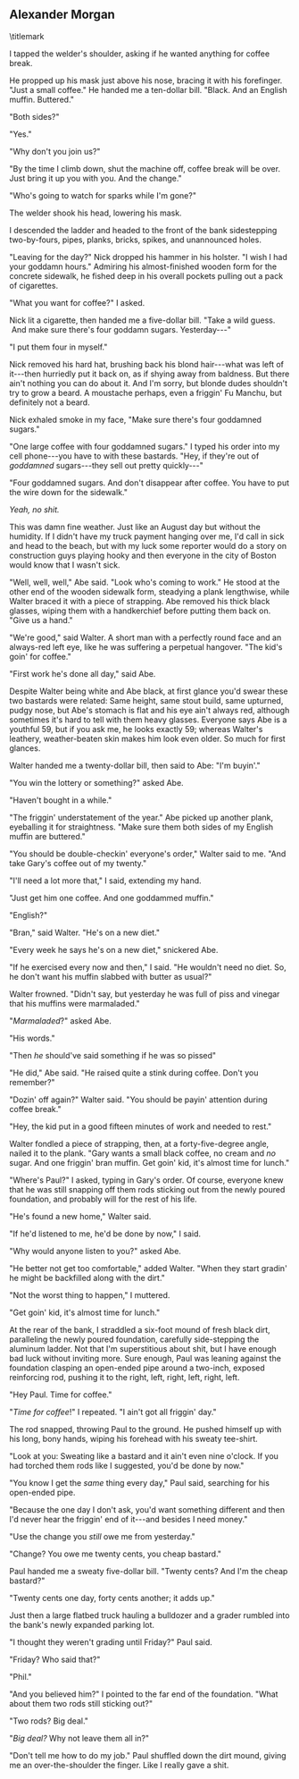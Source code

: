## Alexander Morgan
\titlemark

I tapped the welder's shoulder, asking if he wanted anything for coffee
break.

He propped up his mask just above his nose, bracing it with his
forefinger. "Just a small coffee." He handed me a ten-dollar bill.
"Black. And an English muffin. Buttered."

"Both sides?"

"Yes."

"Why don't you join us?"

"By the time I climb down, shut the machine off, coffee break will be
over. Just bring it up you with you. And the change."

"Who's going to watch for sparks while I'm gone?"

The welder shook his head, lowering his mask.  

I descended the ladder and headed to the front of the bank sidestepping
two-by-fours, pipes, planks, bricks, spikes, and unannounced holes.

"Leaving for the day?" Nick dropped his hammer in his holster. "I wish I
had your goddamn hours." Admiring his almost-finished wooden form for
the concrete sidewalk, he fished deep in his overall pockets pulling out
a pack of cigarettes.

"What you want for coffee?" I asked.  

Nick lit a cigarette, then handed me a five-dollar bill. "Take a wild
guess.  And make sure there's four goddamn sugars. Yesterday---\"

"I put them four in myself."

Nick removed his hard hat, brushing back his blond hair---what was left
of it---then hurriedly put it back on, as if shying away from baldness.
But there ain't nothing you can do about it. And I'm sorry, but blonde
dudes shouldn't try to grow a beard. A moustache perhaps, even a
friggin' Fu Manchu, but definitely not a beard.  

Nick exhaled smoke in my face, "Make sure there's four goddamned
sugars."

"One large coffee with four goddamned sugars." I typed his order into my
cell phone---you have to with these bastards. "Hey, if they're out of
*goddamned* sugars---they sell out pretty quickly---"

"Four goddamned sugars. And don't disappear after coffee. You have to
put the wire down for the sidewalk."

*Yeah, no shit.*

This was damn fine weather. Just like an August day but without the
humidity. If I didn't have my truck payment hanging over me, I'd call in
sick and head to the beach, but with my luck some reporter would do a
story on construction guys playing hooky and then everyone in the city
of Boston would know that I wasn't sick.

"Well, well, well," Abe said. "Look who's coming to work." He stood at
the other end of the wooden sidewalk form, steadying a plank lengthwise,
while Walter braced it with a piece of strapping. Abe removed his thick
black glasses, wiping them with a handkerchief before putting them back
on. "Give us a hand."  

"We're good," said Walter. A short man with a perfectly round face and
an always-red left eye, like he was suffering a perpetual hangover. "The
kid's goin' for coffee."

"First work he's done all day," said Abe.

Despite Walter being white and Abe black, at first glance you'd swear
these two bastards were related: Same height, same stout build, same
upturned, pudgy nose, but Abe's stomach is flat and his eye ain't always
red, although sometimes it's hard to tell with them heavy glasses.
Everyone says Abe is a youthful 59, but if you ask me, he looks exactly
59; whereas Walter's leathery, weather-beaten skin makes him look even
older. So much for first glances.

Walter handed me a twenty-dollar bill, then said to Abe: "I'm buyin'."
  

"You win the lottery or something?" asked Abe.

"Haven't bought in a while."

"The friggin' understatement of the year." Abe picked up another plank,
eyeballing it for straightness. "Make sure them both sides of my English
muffin are buttered."

"You should be double-checkin' everyone's order," Walter said to me.
"And take Gary's coffee out of my twenty."

"I'll need a lot more that," I said, extending my hand.

"Just get him one coffee. And one goddammed muffin."

"English?"

"Bran," said Walter. "He's on a new diet."

"Every week he says he's on a new diet," snickered Abe.    

"If he exercised every now and then," I said. "He wouldn't need no diet.
So, he don't want his muffin slabbed with butter as usual?"

Walter frowned. "Didn't say, but yesterday he was full of piss and
vinegar that his muffins were marmaladed."

"*Marmaladed*?" asked Abe.

"His words."

"Then *he* should've said something if he was so pissed"  

"He did," Abe said. "He raised quite a stink during coffee. Don't you
remember?"

"Dozin' off again?" Walter said. "You should be payin' attention during
coffee break."

"Hey, the kid put in a good fifteen minutes of work and needed to rest."
 

Walter fondled a piece of strapping, then, at a forty-five-degree angle,
nailed it to the plank. "Gary wants a small black coffee, no cream and
*no* sugar. And one friggin' bran muffin. Get goin' kid, it's almost
time for lunch."

"Where's Paul?" I asked, typing in Gary's order. Of course, everyone
knew that he was still snapping off them rods sticking out from the
newly poured foundation, and probably will for the rest of his life.

"He's found a new home," Walter said.

"If he'd listened to me, he'd be done by now," I said.  

"Why would anyone listen to you?" asked Abe.  

"He better not get too comfortable," added Walter. "When they start
gradin' he might be backfilled along with the dirt."

"Not the worst thing to happen," I muttered.

"Get goin' kid, it's almost time for lunch."

At the rear of the bank, I straddled a six-foot mound of fresh black
dirt, paralleling the newly poured foundation, carefully side-stepping
the aluminum ladder. Not that I'm superstitious about shit, but I have
enough bad luck without inviting more. Sure enough, Paul was leaning
against the foundation clasping an open-ended pipe around a two-inch,
exposed reinforcing rod, pushing it to the right, left, right, left,
right, left.     

"Hey Paul. Time for coffee."

"*Time for coffee*!" I repeated. "I ain't got all friggin' day."

The rod snapped, throwing Paul to the ground. He pushed himself up with
his long, bony hands, wiping his forehead with his sweaty tee-shirt.   

"Look at you: Sweating like a bastard and it ain't even nine o'clock. If
you had torched them rods like I suggested, you'd be done by now."

"You know I get the *same* thing every day," Paul said, searching for
his open-ended pipe.  

"Because the one day I don't ask, you'd want something different and
then I'd never hear the friggin' end of it---and besides I need money."

"Use the change you *still* owe me from yesterday."

"Change? You owe me twenty cents, you cheap bastard."

Paul handed me a sweaty five-dollar bill. "Twenty cents? And I'm the
cheap bastard?"

"Twenty cents one day, forty cents another; it adds up."

Just then a large flatbed truck hauling a bulldozer and a grader rumbled
into the bank's newly expanded parking lot.

"I thought they weren't grading until Friday?" Paul said.     

"Friday? Who said that?"

"Phil."

"And you believed him?" I pointed to the far end of the foundation.
"What about them two rods still sticking out?"

"Two rods? Big deal."

"*Big deal?* Why not leave them all in?"

"Don't tell me how to do my job." Paul shuffled down the dirt mound,
giving me an over-the-shoulder the finger. Like I really gave a shit.